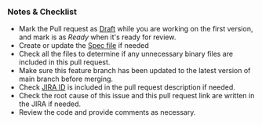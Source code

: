 <!--A clear and concise description of what the bug or new feature is.-->
<!-- Begin your pull request description -->

<!-- End your pull request description -->
<!-- DO NOT remove the following lines -->
### Notes & Checklist
- Mark the Pull request as [Draft](https://docs.github.com/en/pull-requests/collaborating-with-pull-requests/proposing-changes-to-your-work-with-pull-requests/changing-the-stage-of-a-pull-request) while you are working on the first version, and mark is as _Ready_ when it's ready for review.
- Create or update the [Spec file](https://schneiderelectric.sharepoint.com/:f:/r/sites/VijeoDesigner/Shared%20Documents/VJD%20basic%20Project/01%20R%26D(Spec)?csf=1&web=1&e=ya98ai) if needed 
- Check all the files to determine if any unnecessary binary files are included in this pull request.
- Make sure this feature branch has been updated to the latest version of main branch before merging.
- Check [JIRA ID](https://jira.se.com/projects/THAN/issues) is included in the pull request description if needed.
- Check the root cause of this issue and this pull request link are written in the JIRA if needed.
- Review the code and provide comments as necessary.